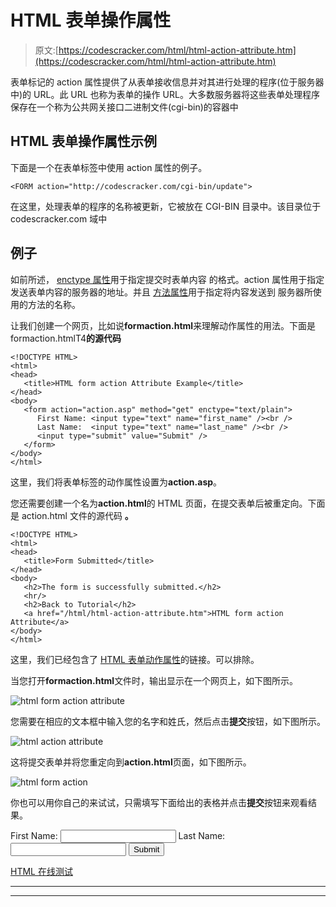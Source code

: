 # HTML 表单操作属性

> 原文:[https://codescracker.com/html/html-action-attribute.htm](https://codescracker.com/html/html-action-attribute.htm)

表单标记的 action 属性提供了从表单接收信息并对其进行处理的程序(位于服务器中)的 URL。此 URL 也称为表单的操作 URL。大多数服务器将这些表单处理程序保存在一个称为公共网关接口二进制文件(cgi-bin)的容器中

## HTML 表单操作属性示例

下面是一个在表单标签中使用 action 属性的例子。

```
<FORM action="http://codescracker.com/cgi-bin/update">
```

在这里，处理表单的程序的名称被更新，它被放在 CGI-BIN 目录中。该目录位于 codescracker.com 域中

## 例子

如前所述， [enctype 属性](/html/html-enctype-attribute.htm)用于指定提交时表单内容 的格式。action 属性用于指定发送表单内容的服务器的地址。并且 [方法属性](/html/html-method-attribute.htm)用于指定将内容发送到 服务器所使用的方法的名称。

让我们创建一个网页，比如说**formaction.html**来理解动作属性的用法。下面是 formaction.htmlT4**的源代码**

```
<!DOCTYPE HTML>
<html>
<head>
   <title>HTML form action Attribute Example</title>
</head>
<body>
   <form action="action.asp" method="get" enctype="text/plain">
      First Name: <input type="text" name="first_name" /><br />
      Last Name:  <input type="text" name="last_name" /><br />      
      <input type="submit" value="Submit" />
   </form>
</body>
</html>
```

这里，我们将表单标签的动作属性设置为**action.asp**。

您还需要创建一个名为**action.html**的 HTML 页面，在提交表单后被重定向。下面是 action.html 文件的源代码 **。**

```
<!DOCTYPE HTML>
<html>
<head>
   <title>Form Submitted</title>
</head>
<body>
   <h2>The form is successfully submitted.</h2>
   <hr/>
   <h2>Back to Tutorial</h2>
   <a href="/html/html-action-attribute.htm">HTML form action Attribute</a>
</body>
</html>
```

这里，我们已经包含了 [HTML 表单动作属性](/html/html-action-attribute.htm)的链接。可以排除。

当您打开**formaction.html**文件时，输出显示在一个网页上，如下图所示。

![html form action attribute](../Images/456279d82d5b09e36c80666eb70a56c5.png)

您需要在相应的文本框中输入您的名字和姓氏，然后点击**提交**按钮，如下图所示。

![html action attribute](../Images/ceb7ecce61d40686ff4fffe38f3b8ce2.png)

这将提交表单并将您重定向到**action.html**页面，如下图所示。

![html form action](../Images/35320c5d626f28fa622935ee9e1eedd2.png)

你也可以用你自己的来试试，只需填写下面给出的表格并点击**提交**按钮来观看结果。

<form action="/html/test/action.htm" method="get" enctype="text/plain">First Name: <input type="text" name="first_name">
Last Name: <input type="text" name="last_name">
<input type="submit" value="Submit"></form>

[HTML 在线测试](/exam/showtest.php?subid=4)

* * *

* * *